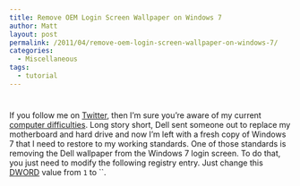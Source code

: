 ```yaml
---
title: Remove OEM Login Screen Wallpaper on Windows 7
author: Matt
layout: post
permalink: /2011/04/remove-oem-login-screen-wallpaper-on-windows-7/
categories:
  - Miscellaneous
tags:
  - tutorial
---
```

# 

If you follow me on [Twitter][1], then I’m sure you’re aware of my current [computer difficulties][2]. Long story short, Dell sent someone out to replace my motherboard and hard drive and now I’m left with a fresh copy of Windows 7 that I need to restore to my working standards. One of those standards is removing the Dell wallpaper from the Windows 7 login screen. To do that, you just need to modify the following registry entry. Just change this [DWORD][3] value from `1` to ``.

 [1]: http://twitter.com/mbmccormick
 [2]: http://twitter.com/mbmccormick/status/58600614942355456
 [3]: http://en.wikipedia.org/wiki/Word_(computing)